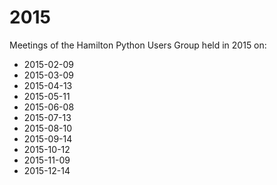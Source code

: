 # 2015

Meetings of the Hamilton Python Users Group held in 2015 on:

* 2015-02-09
* 2015-03-09
* 2015-04-13
* 2015-05-11
* 2015-06-08
* 2015-07-13
* 2015-08-10
* 2015-09-14
* 2015-10-12
* 2015-11-09
* 2015-12-14
